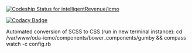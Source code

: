 [![Codeship Status for intelligentRevenue/icmo](https://codeship.com/projects/c11a6b60-089b-0133-5b65-52c6dae51101/status?branch=master)](https://codeship.com/projects/90346)

[![Codacy Badge](https://www.codacy.com/project/badge/94485ff844024c6fbcf80625bd511a78)](https://www.codacy.com)

Automated conversion of SCSS to CSS (run in new terminal instance):
cd /var/www/oda-icmo/components/bower_components/gumby && compass watch -c config.rb
